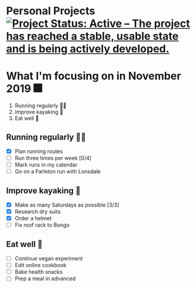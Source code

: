Personal Projects
[![Project Status: Active – The project has reached a stable, usable state and is being actively developed.](https://www.repostatus.org/badges/latest/active.svg)](https://www.repostatus.org/#active)
==============

# What I'm focusing on in November 2019 :fireworks:

1. Running regularly :running_woman:
2. Improve kayaking :canoe:
3. Eat well :apple:

## Running regularly :running_woman:

- [x] Plan running routes
- [ ] Run three times per week [0/4]
- [ ] Mark runs in my calendar
- [ ] Go on a Farleton run with Lonsdale

## Improve kayaking :canoe:

- [x] Make as many Saturdays as possible [3/3]
- [x] Research dry suits
- [x] Order a helmet
- [ ] Fix roof rack to Bongo

## Eat well :apple:

- [ ] Continue vegan experiment
- [ ] Edit online cookbook
- [ ] Bake health snacks
- [ ] Prep a meal in advanced
